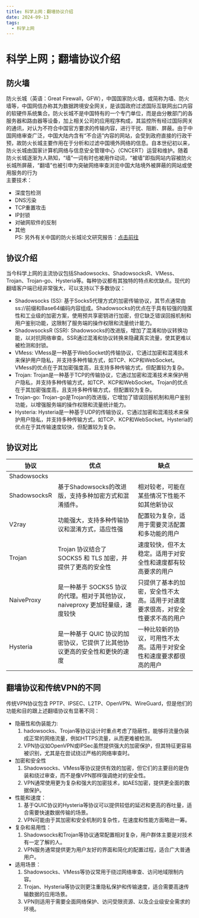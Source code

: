```yaml
---
title: 科学上网：翻墙协议介绍
date: 2024-09-13
tags:
  - 科学上网
---
```

# 科学上网；翻墙协议介绍
## 防火墙
防火长城（英语：Great Firewall，GFW），中国国家防火墙，或简称为墙、防火墙等，中国网信办称其为数据跨境安全网关，是该国政府过滤国际互联网出口内容的软硬件系统集合。防火长城不是中国特有的一个专门单位，而是由分散部门的各服务器和路由器等设备，加上相关公司的应用程序构成，其监控所有经过国际网关的通讯，对认为不符合中国官方要求的传输内容，进行干扰、阻断、屏蔽。由于中国网络审查广泛，中国大陆内含有“不合适”内容的网站，会受到政府直接的行政干预，故防火长城主要作用在于分析和过滤中国境外网络的信息。自本世纪初以来，防火长城由国家计算机网络与信息安全管理中心（CNCERT）运营和维护。随着防火长城逐渐为人熟知，“墙”一词有时也被用作动词，“被墙”即指网站内容被防火长城所屏蔽，“翻墙”也被引申为突破网络审查浏览中国大陆境外被屏蔽的网站或使用服务的行为  
主要技术：  
- 深度包检测  
- DNS污染  
- TCP重置攻击  
- IP封锁  
- 对破网软件的反制  
- 其他  
PS: 另外有关中国的防火长城论文研究报告：[点击前往](https://gfw.report/publications/usenixsecurity23/zh/)  
## 协议介绍  
当今科学上网的主流协议包括Shadowsocks、ShadowsocksR、VMess、Trojan、Trojan-go、Hysteria等。每种协议都有其独特的特点和优缺点。现代的翻墙客户端已经非常强大，可以支持以下多数协议：   
- Shadowsocks (SS): 基于Socks5代理方式的加密传输协议，其节点通常由ss://前缀和Base64编码内容组成。Shadowsocks的优点在于具有较强的隐匿性和工业级的加密方案，使用预共享密钥进行加密，但它缺乏错误回报机制和用户鉴别功能，这限制了服务端的操作权限和流量统计能力​​​​。  
- ShadowsocksR (SSR): Shadowsocks的改进版，增加了混淆和协议转换功能，以对抗网络审查。SSR通过混淆和协议转换来隐藏真实流量，使其更难以被检测和封锁。  
- VMess: VMess是一种基于WebSocket的传输协议，它通过加密和混淆技术来保护用户隐私，并支持多种传输方式，如TCP、KCP和WebSocket。VMess的优点在于其加密强度高，且支持多种传输方式，但配置较为复杂。  
- Trojan: Trojan是一种基于TCP的传输协议，它通过加密和混淆技术来保护用户隐私，并支持多种传输方式，如TCP、KCP和WebSocket。Trojan的优点在于其加密强度高，且支持多种传输方式，但配置较为复杂。  
- Trojan-go: Trojan-go是Trojan的改进版，它增加了错误回报机制和用户鉴别功能，以增强服务端的操作权限和流量统计能力。  
- Hysteria: Hysteria是一种基于UDP的传输协议，它通过加密和混淆技术来保护用户隐私，并支持多种传输方式，如TCP、KCP和WebSocket。Hysteria的优点在于其传输速度较快，但配置较为复杂。  
## 协议对比  
| 协议 | 优点 | 缺点 |  
| --- | --- | --- |  
| Shadowsocks |  |  |  
| ShadowsocksR | 基于Shadowsocks的改进版，支持多种加密方式和混淆插件。 | 相对较老，可能在某些情况下性能不如其他新协议 |  
| V2ray |功能强大，支持多种传输协议和混淆方式，适应性强  |  配置较为复杂，适用于需要灵活配置和多功能的用户|  
| Trojan | Trojan 协议结合了 SOCKS5 和 TLS 加密，并提供了更高的安全性 | 速度较快，但不太稳定。适用于对安全性和速度都有较高要求的用户 |  
| NaiveProxy |是一种基于 SOCKS5 协议的代理。相对于其他协议，naiveproxy 更加轻量级，速度较快  | 只提供了基本的加密，安全性不太高。适用于对速度要求很高，对安全性要求不高的用户 |  
| Hysteria | 是一种基于 QUIC 协议的加密协议，它提供了比其他协议更高的安全性和更快的速度 |  一种比较新的协议，可用性不太高。适用于对安全性和速度要求都很高的用户|  
## 翻墙协议和传统VPN的不同  
传统VPN协议包含 PPTP、IPSEC、L2TP、OpenVPN、WireGuard，但是他们的功能和目的跟上述翻墙协议有显著不同：  
- 隐蔽性和伪装能力:  
    1. hadowsocks、Trojan等协议设计时重点考虑了隐蔽性，能够将流量伪装成正常的网络流量，例如HTTPS流量，从而更难被检测。  
    2. VPN协议如OpenVPN或IPSec虽然提供强大的加密保护，但其特征更容易被识别，尤其是在尝试绕过严格的网络审查时。  
- 加密和安全性  
    1. Shadowsocks、VMess等协议提供有效的加密，但它们的主要目的是伪装和绕过审查，而不是像VPN那样强调绝对的安全性。  
    2. VPN通常使用更为复杂和强大的加密技术，如AES加密，提供更全面的数据保护。
- 性能和速度：
    1. 基于QUIC协议的Hysteria等协议可以提供较低的延迟和更高的吞吐量，适合需要快速数据传输的场景。  
    2. VPN可能由于其加密和安全机制的复杂性，在速度和性能方面略逊一筹。  
- 复杂和易用性：  
    1. Shadowsocks和Trojan等协议通常配置相对复杂，用户群体主要是对技术有一定了解的人。 
    2. VPN服务通常提供更为用户友好的界面和简化的配置过程，适合广大普通用户。  
- 适用场景：  
    1. Shadowsocks、VMess等协议常用于绕过网络审查、访问地域限制内容。  
    2. Trojan、Hysteria等协议则更注重隐私保护和传输速度，适合需要高速传输数据的应用场景。  
    3. VPN则适用于需要全面网络保护、访问受限资源、以及企业级安全需求的环境。
